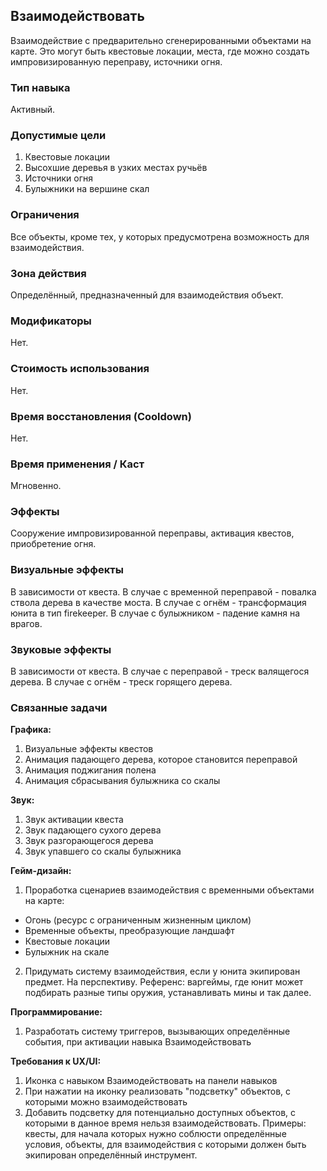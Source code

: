 ## Взаимодействовать

Взаимодействие с предварительно сгенерированными объектами на карте. Это могут быть квестовые локации, места, где можно создать импровизированную переправу, источники огня. 

### Тип навыка
Активный.

### Допустимые цели

1. Квестовые локации
2. Высохшие деревья в узких местах ручьёв
3. Источники огня
4. Булыжники на вершине скал

### Ограничения

Все объекты, кроме тех, у которых предусмотрена возможность для взаимодействия.

### Зона действия

Определённый, предназначенный для взаимодействия объект.

### Модификаторы

Нет.

### Стоимость использования

Нет.

### Время восстановления (Cooldown)

Нет.

### Время применения / Каст

Мгновенно.

### Эффекты

Сооружение импровизированной переправы, активация квестов, приобретение огня.

### Визуальные эффекты

В зависимости от квеста. В случае с временной переправой - повалка ствола дерева в качестве моста. В случае с огнём - трансформация юнита в тип firekeeper. В случае с булыжником - падение камня на врагов.

### Звуковые эффекты

В зависимости от квеста. В случае с переправой - треск валящегося дерева. В случае с огнём - треск горящего дерева. 

### Связанные задачи

**Графика:**
1. Визуальные эффекты квестов
2. Анимация падающего дерева, которое становится переправой
3. Анимация поджигания полена
4. Анимация сбрасывания булыжника со скалы

**Звук:**
1. Звук активации квеста
2. Звук падающего сухого дерева
3. Звук разгорающегося дерева
4. Звук упавшего со скалы булыжника

**Гейм-дизайн:**
1. Проработка сценариев взаимодействия с временными объектами на карте:

- Огонь (ресурс с ограниченным жизненным циклом)
- Временные объекты, преобразующие ландшафт
- Квестовые локации
- Булыжник на скале

2. Придумать систему взаимодействия, если у юнита экипирован предмет. На перспективу. Референс: варгеймы, где юнит может подбирать разные типы оружия, устанавливать мины и так далее.

**Программирование:**
1. Разработать систему триггеров, вызывающих определённые события, при активации навыка Взаимодействовать

**Требования к UX/UI:**
1. Иконка с навыком Взаимодействовать на панели навыков
2. При нажатии на иконку реализовать "подсветку" объектов, с которыми можно взаимодействовать
3. Добавить подсветку для потенциально доступных объектов, с которыми в данное время нельзя взаимодействовать. Примеры: квесты, для начала которых нужно соблюсти определённые условия, объекты, для взаимодействия с которыми должен быть экипирован определённый инструмент.
